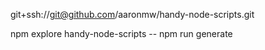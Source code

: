 git+ssh://git@github.com/aaronmw/handy-node-scripts.git

npm explore handy-node-scripts -- npm run generate